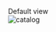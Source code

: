 Default view  
![catalog](https://github.com/bikkuri/BEM/blob/master/uncategorized/catalog/goods-card-wrap.png?raw=true "Button")